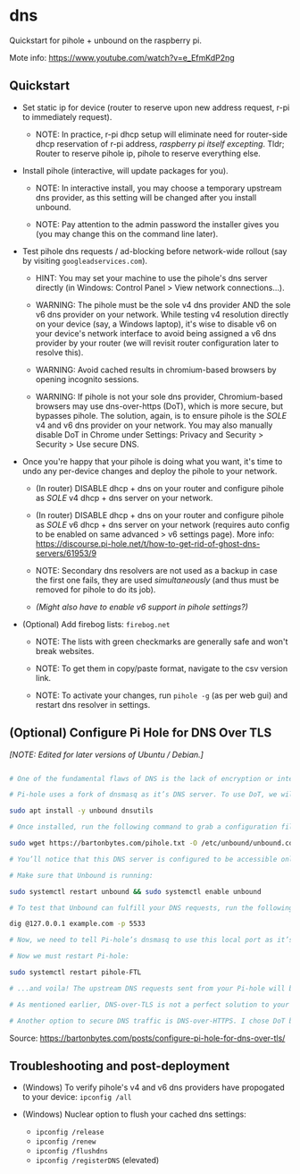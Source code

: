 dns
===

Quickstart for pihole + unbound on the raspberry pi.

Mote info: https://www.youtube.com/watch?v=e_EfmKdP2ng

## Quickstart

- Set static ip for device (router to reserve upon new address request, r-pi to immediately request).

    - NOTE: In practice, r-pi dhcp setup will eliminate need for router-side dhcp reservation of r-pi address, _raspberry pi itself excepting_. Tldr; Router to reserve pihole ip, pihole to reserve everything else.

- Install pihole (interactive, will update packages for you).

    - NOTE: In interactive install, you may choose a temporary upstream dns provider, as this setting will be changed after you install unbound.

    - NOTE: Pay attention to the admin password the installer gives you (you may change this on the command line later).

- Test pihole dns requests / ad-blocking before network-wide rollout (say by visiting `googleadservices.com`).

    - HINT: You may set your machine to use the pihole's dns server directly (in Windows: Control Panel > View network connections...).

    - WARNING: The pihole must be the sole v4 dns provider AND the sole v6 dns provider on your network. While testing v4 resolution directly on your device (say, a Windows laptop), it's wise to disable v6 on your device's network interface to avoid being assigned a v6 dns provider by your router (we will revisit router configuration later to resolve this).

    - WARNING: Avoid cached results in chromium-based browsers by opening incognito sessions.

    - WARNING: If pihole is not your sole dns provider, Chromium-based browsers may use dns-over-https (DoT), which is more secure, but bypasses pihole. The solution, again, is to ensure pihole is the _SOLE_ v4 and v6 dns provider on your network. You may also manually disable DoT in Chrome under Settings: Privacy and Security > Security > Use secure DNS.

- Once you're happy that your pihole is doing what you want, it's time to undo any per-device changes and deploy the pihole to your network.

    - (In router) DISABLE dhcp + dns on your router and configure pihole as _SOLE_ v4 dhcp + dns server on your network.

    - (In router) DISABLE dhcp + dns on your router and configure pihole as _SOLE_ v6 dhcp + dns server on your network (requires auto config to be enabled on same advanced > v6 settings page). More info: https://discourse.pi-hole.net/t/how-to-get-rid-of-ghost-dns-servers/61953/9

    - NOTE: Secondary dns resolvers are not used as a backup in case the first one fails, they are used _simultaneously_ (and thus must be removed for pihole to do its job).

    - _(Might also have to enable v6 support in pihole settings?)_

- (Optional) Add firebog lists: `firebog.net`

    - NOTE: The lists with green checkmarks are generally safe and won't break websites.

    - NOTE: To get them in copy/paste format, navigate to the csv version link.

    - NOTE: To activate your changes, run `pihole -g` (as per web gui) and restart dns resolver in settings.

## (Optional) Configure Pi Hole for DNS Over TLS

_[NOTE: Edited for later versions of Ubuntu / Debian.]_

```bash

# One of the fundamental flaws of DNS is the lack of encryption or integrity, which allows your ISP to snoop DNS traffic or spoof a DNS response. DNS-over-TLS will not completely solve these problems, but it provides a step in the right direction.

# Pi-hole uses a fork of dnsmasq as it’s DNS server. To use DoT, we will actually need to run an additional DNS server, Unbound, that provides this feature. To install on a Debian-based system, run the following:

sudo apt install -y unbound dnsutils

# Once installed, run the following command to grab a configuration file:

sudo wget https://bartonbytes.com/pihole.txt -O /etc/unbound/unbound.conf.d/pihole.conf

# You’ll notice that this DNS server is configured to be accessible only on the local machine. It will open up port 5533. The config file includes the Quad9 and Cloudflare upstream DNS servers, which you can change or add to if necessary.

# Make sure that Unbound is running:

sudo systemctl restart unbound && sudo systemctl enable unbound

# To test that Unbound can fulfill your DNS requests, run the following dig command:

dig @127.0.0.1 example.com -p 5533

# Now, we need to tell Pi-hole’s dnsmasq to use this local port as it’s upstream DNS server. In the GUI, disable the upstream dns provider you selected during install and go to Settings -> DNS, and set a custom IPv4 server with the value 127.0.0.1#5533.

# Now we must restart Pi-hole:

sudo systemctl restart pihole-FTL

# ...and voila! The upstream DNS requests sent from your Pi-hole will be encrypted using TLS.

# As mentioned earlier, DNS-over-TLS is not a perfect solution to your privacy concerns. No matter how you protect your DNS traffic, the name of the websites that you visit will still be visible in the SNI of your HTTPS traffic, allowing your ISP (and any other intermediary) to view it. DoT somewhat protects integrity by preventing intermediaries from manipulating your DNS requests or their responses. However, you are still trusting the upstream DNS server- in our case, Quad9 and Cloudflare- to provide the correct responses.

# Another option to secure DNS traffic is DNS-over-HTTPS. I chose DoT because the cloudflared program would not work on my Raspberry Pi 1 Model B+. DoH has the advantage of being harder to block or detect, because the DNS traffic is encapsulated inside of HTTPS traffic destined for port 443. This is also a slight disadvantage due to the additional traffic overhead of the HTTPS headers, which makes DoH somewhat slower than DoT.

```

Source: https://bartonbytes.com/posts/configure-pi-hole-for-dns-over-tls/

## Troubleshooting and post-deployment

- (Windows) To verify pihole's v4 and v6 dns providers have propogated to your device: `ipconfig /all`

- (Windows) Nuclear option to flush your cached dns settings:

    - `ipconfig /release`
    - `ipconfig /renew`
    - `ipconfig /flushdns`
    - `ipconfig /registerDNS` (elevated)
